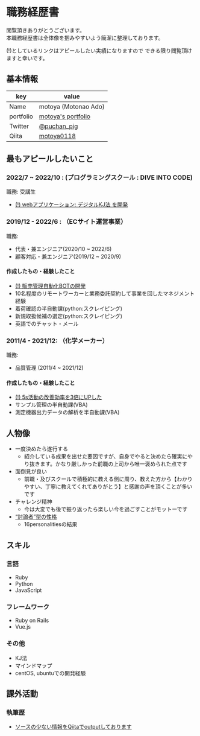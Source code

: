 # 職務経歴書
閲覧頂きありがとうございます。  
本職務経歴書は全体像を掴みやすいよう簡潔に整理しております。

(!)としているリンクはアピールしたい実績になりますので
できる限り閲覧頂けますと幸いです。

## 基本情報

|key|value|
|---|-----|
|Name|motoya (Motonao Ado)|
|portfolio|[motoya's portfolio](https://motoya-portfolio.com/)|
|Twitter|[@puchan_pig](https://twitter.com/puchan_pig)|
|Qiita|[motoya0118](https://qiita.com/motoya0118)|

## 最もアピールしたいこと

### 2022/7 ~ 2022/10 : (プログラミングスクール : DIVE INTO CODE)
職務: 受講生

- [(!) webアプリケーション: デジタルKJ法 を開発](https://kj-method.link/)

### 2019/12 - 2022/6 : （ECサイト運営事業）

職務: 
- 代表・兼エンジニア(2020/10 ~ 2022/6)
- 顧客対応・兼エンジニア(2019/12 ~ 2020/9)

#### 作成したもの・経験したこと

- [(!) 販売管理自動化BOTの開発](https://motoya-portfolio.com/cosme-system/)
- 10名程度のリモートワーカーと業務委託契約して事業を回したマネジメント経験
- 着荷確認の半自動課(python:スクレイピング)
- 新規取扱候補の選定(python:スクレイピング)
- 英語でのチャット・メール

### 2011/4 - 2021/12: （化学メーカー）

職務: 
- 品質管理 (2011/4 ~ 2021/12)

#### 作成したもの・経験したこと

- [(!) 5s活動の改善効率を3倍にUPした](https://motoya-portfolio.com/5s/)
- サンプル管理の半自動課(VBA)
- 測定機器出力データの解析を半自動課(VBA)

## 人物像
- 一度決めたら遂行する
  - 紹介している成果を出せた要因ですが、自身でやると決めたら確実にやり抜きます。かなり厳しかった前職の上司から唯一褒められた点です
- 面倒見が良い
  - 前職・及びスクールで積極的に教える側に周り、教えた方から【わかりやすい、丁寧に教えてくれてありがとう】と感謝の声を頂くことが多いです
- チャレンジ精神
  - 今は大変でも後で振り返ったら楽しい今を過ごすことがモットーです
- [“討論者”型の性格](https://www.16personalities.com/ja/entp%E5%9E%8B%E3%81%AE%E6%80%A7%E6%A0%BC)
  - 16personalitiesの結果
## スキル
### 言語
- Ruby
- Python
- JavaScript

### フレームワーク

- Ruby on Rails
- Vue.js

### その他

- KJ法
- マインドマップ
- centOS, ubuntuでの開発経験

## 課外活動

### 執筆歴
* [ソースの少ない情報をQiitaでoutputしております](https://qiita.com/motoya0118)
